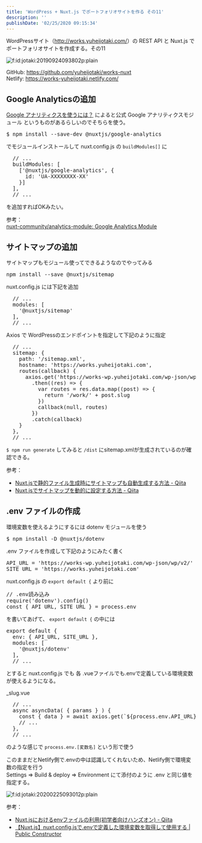 ```yaml
---
title: 'WordPress + Nuxt.js でポートフォリオサイトを作る その11'
description: ''
publishDate: '02/25/2020 09:15:34'
---
```


<p>WordPressサイト（<a href="http://works.yuheijotaki.com/">http://works.yuheijotaki.com/</a>）の REST API と Nuxt.js でポートフォリオサイトを作成する。その11</p>

<p><span itemscope itemtype="http://schema.org/Photograph"><img src="/images/hatena/20190924093802.png" alt="f:id:jotaki:20190924093802p:plain" title="f:id:jotaki:20190924093802p:plain" class="hatena-fotolife" itemprop="image" /></span></p>

<p>GitHub: <a href="https://github.com/yuheijotaki/works-nuxt">https://github.com/yuheijotaki/works-nuxt</a><br />
Netlify: <a href="https://works-yuheijotaki.netlify.com/">https://works-yuheijotaki.netlify.com/</a></p>

<h2>Google Analyticsの追加</h2>

<p><a href="https://ja.nuxtjs.org/faq/google-analytics/">Google アナリティクスを使うには？</a> によると公式 Google アナリティクスモジュール というものがあるらしいのでそちらを使う。</p>

<pre class="code bash" data-lang="bash" data-unlink>$ npm install --save-dev @nuxtjs/google-analytics</pre>

<p>でモジュールインストールして nuxt.config.js の <code>buildModules[]</code> に</p>

<pre class="code lang-javascript" data-lang="javascript" data-unlink>  <span class="synComment">// ...</span>
  buildModules: <span class="synIdentifier">[</span>
    <span class="synIdentifier">[</span><span class="synConstant">'@nuxtjs/google-analytics'</span>, <span class="synIdentifier">{</span>
      id: <span class="synConstant">'UA-XXXXXXXX-XX'</span>
    <span class="synIdentifier">}]</span>
  <span class="synIdentifier">]</span>,
  <span class="synComment">// ...</span>
</pre>

<p>を追加すればOKみたい。</p>

<p>参考：<br />
<a href="https://github.com/nuxt-community/analytics-module">nuxt-community/analytics-module: Google Analytics Module</a></p>

<h2>サイトマップの追加</h2>

<p>サイトマップもモジュール使ってできるようなのでやってみる</p>

<pre class="code bash" data-lang="bash" data-unlink>npm install --save @nuxtjs/sitemap</pre>

<p>nuxt.config.js には下記を追加</p>

<pre class="code lang-javascript" data-lang="javascript" data-unlink>  <span class="synComment">// ...</span>
  modules: <span class="synIdentifier">[</span>
    <span class="synConstant">'@nuxtjs/sitemap'</span>
  <span class="synIdentifier">]</span>,
  <span class="synComment">// ...</span>
</pre>

<p>Axios で WordPressのエンドポイントを指定して下記のように指定</p>

<pre class="code lang-javascript" data-lang="javascript" data-unlink>  <span class="synComment">// ...</span>
  sitemap: <span class="synIdentifier">{</span>
    path: <span class="synConstant">'/sitemap.xml'</span>,
    hostname: <span class="synConstant">'https://works.yuheijotaki.com'</span>,
    routes(callback) <span class="synIdentifier">{</span>
      axios.get(<span class="synConstant">'https://works-wp.yuheijotaki.com/wp-json/wp/v2/posts?per_page=100&amp;page=1&amp;_embed=1'</span>)
        .then((res) =&gt; <span class="synIdentifier">{</span>
          <span class="synIdentifier">var</span> routes = res.data.map((post) =&gt; <span class="synIdentifier">{</span>
            <span class="synStatement">return</span> <span class="synConstant">'/work/'</span> + post.slug
          <span class="synIdentifier">}</span>)
          callback(<span class="synStatement">null</span>, routes)
        <span class="synIdentifier">}</span>)
        .<span class="synStatement">catch</span>(callback)
    <span class="synIdentifier">}</span>
  <span class="synIdentifier">}</span>,
  <span class="synComment">// ...</span>
</pre>

<p><code>$ npm run generate</code> してみると <code>/dist</code> にsitemap.xmlが生成されているのが確認できる。</p>

<p>参考：</p>

<ul>
<li><a href="https://qiita.com/bucchi49/items/d271c4010a3f6c900926">Nuxt.jsで静的ファイル生成時にサイトマップも自動生成する方法 - Qiita</a></li>
<li><a href="https://qiita.com/sauzar18/items/2ea958043eb6758c4f83">Nuxt.jsでサイトマップを動的に設定する方法 - Qiita</a></li>
</ul>

<h2>.env ファイルの作成</h2>

<p>環境変数を使えるようにするには dotenv モジュールを使う</p>

<pre class="code bash" data-lang="bash" data-unlink>$ npm install -D @nuxtjs/dotenv</pre>

<p>.env ファイルを作成して下記のようにみたく書く</p>

<pre class="code" data-lang="" data-unlink>API_URL = &#39;https://works-wp.yuheijotaki.com/wp-json/wp/v2/&#39;
SITE_URL = &#39;https://works.yuheijotaki.com&#39;</pre>

<p>nuxt.config.js の <code>export default {</code> より前に</p>

<pre class="code lang-javascript" data-lang="javascript" data-unlink><span class="synComment">// .env読み込み</span>
require(<span class="synConstant">'dotenv'</span>).config()
<span class="synStatement">const</span> <span class="synIdentifier">{</span> API_URL, SITE_URL <span class="synIdentifier">}</span> = process.env
</pre>

<p>を書いてあげて、 <code>export default {</code> の中には</p>

<pre class="code lang-javascript" data-lang="javascript" data-unlink><span class="synStatement">export</span> <span class="synStatement">default</span> <span class="synIdentifier">{</span>
  env: <span class="synIdentifier">{</span> API_URL, SITE_URL <span class="synIdentifier">}</span>,
  modules: <span class="synIdentifier">[</span>
    <span class="synConstant">'@nuxtjs/dotenv'</span>
  <span class="synIdentifier">]</span>,
  <span class="synComment">// ...</span>
</pre>

<p>とすると nuxt.config.js でも 各 .vueファイルでも.envで定義している環境変数が使えるようになる。</p>

<p>_slug.vue</p>

<pre class="code lang-javascript" data-lang="javascript" data-unlink>  <span class="synComment">// ...</span>
  async asyncData( <span class="synIdentifier">{</span> params <span class="synIdentifier">}</span> ) <span class="synIdentifier">{</span>
    <span class="synStatement">const</span> <span class="synIdentifier">{</span> data <span class="synIdentifier">}</span> = await axios.get(`$<span class="synIdentifier">{</span>process.env.API_URL<span class="synIdentifier">}</span>posts?slug=$<span class="synIdentifier">{</span>params.slug<span class="synIdentifier">}</span>`)
    <span class="synComment">// ...</span>
  <span class="synIdentifier">}</span>,
  <span class="synComment">// ...</span>
</pre>

<p>のような感じで <code>process.env.[変数名]</code> という形で使う</p>

<p>このままだとNetlify側で.envの中は認識してくれないため、Netlify側で環境変数の指定を行う<br />
Settings => Build &amp; deploy => Environment にて添付のように .env と同じ値を指定する。</p>

<p><span itemscope itemtype="http://schema.org/Photograph"><img src="/images/hatena/20200225093012.png" alt="f:id:jotaki:20200225093012p:plain" title="f:id:jotaki:20200225093012p:plain" class="hatena-fotolife" itemprop="image" /></span></p>

<p>参考：</p>

<ul>
<li><a href="https://qiita.com/yfujii1127/items/c77bff6f0177b4ff219e">Nuxt.jsにおけるenvファイルの利用(初学者向けハンズオン) - Qiita</a></li>
<li><a href="https://public-constructor.com/nuxt-config-js-dotenv/">【Nuxt.js】nuxt.config.jsで.envで定義した環境変数を取得して使用する | Public Constructor</a></li>
</ul>

